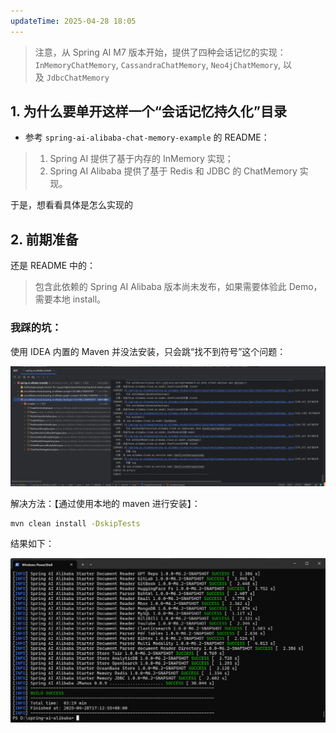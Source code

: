 ```yaml
---
updateTime: 2025-04-28 18:05
---
```

> 注意，从 Spring AI M7 版本开始，提供了四种会话记忆的实现：`InMemoryChatMemory`, `CassandraChatMemory`, `Neo4jChatMemory`, 以及 `JdbcChatMemory`  

## 1. 为什么要单开这样一个“会话记忆持久化”目录  

- 参考 `spring-ai-alibaba-chat-memory-example` 的 README：
> 1. Spring AI 提供了基于内存的 InMemory 实现； 
> 2. Spring AI Alibaba 提供了基于 Redis 和 JDBC 的 ChatMemory 实现。  

于是，想看看具体是怎么实现的  

## 2. 前期准备  

还是 README 中的：
> 包含此依赖的 Spring AI Alibaba 版本尚未发布，如果需要体验此 Demo，需要本地 install。

### 我踩的坑：  
使用 IDEA 内置的 Maven 并没法安装，只会跳“找不到符号”这个问题：

![433016775-c6b0e095-277b-45af-95](./0_开始.assets/433016775-c6b0e095-277b-45af-95.png)  

解决方法：【通过使用本地的 maven 进行安装】：

```bash
mvn clean install -DskipTests
```

结果如下：

![Snipaste_2025-04-28_17-13-19](./0_开始.assets/Snipaste_2025-04-28_17-13-19.png)

